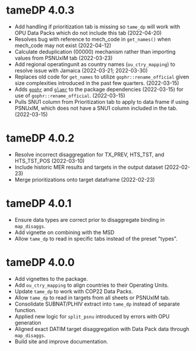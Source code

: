 # tameDP 4.0.3
* Add handling if prioritization tab is missing so `tame_dp` will work with OPU Data Packs which do not include this tab (2022-04-20)
* Resolves bug with reference to mech_code in `get_names()` when mech_code may not exist (2022-04-12)
* Calculate deduplication (00000) mechanism rather than importing values from PSNUxIM tab (2022-03-23)
* Add regional operatingunit as country names (`ou_ctry_mapping`) to resolve issue with Jamaica (2022-03-21; 2022-03-30)
* Replaces old code for `get_names` to utilize `gophr::rename_official` given size complexities introduced in the past few quarters. (2022-03-15)
* Adds [`gophr`](https://usaid-oha-si.github.io/gophr/) and [`glamr`](https://usaid-oha-si.github.io/glamr/) to the package dependencies (2022-03-15) for use of `gophr::rename_official`. (2022-03-15)
* Pulls SNU1 column from Prioritization tab to apply to data frame if using PSNUxIM, which does not have a SNU1 column included in the tab. (2022-03-15)

# tameDP 4.0.2
* Resolve incorrect disaggregation for TX_PREV, HTS_TST, and HTS_TST_POS (2022-03-10)
* Include historic MER results and targets in the output dataset (2022-02-23)
* Merge prioritizations onto target dataframe (2022-02-23)

# tameDP 4.0.1
* Ensure data types are correct prior to disaggregate binding in `map_disaggs`.
* Add vignette on combining with the MSD
* Allow `tame_dp` to read in specific tabs instead of the preset "types".

# tameDP 4.0.0
* Add vignettes to the package.
* Add `ou_ctry_mapping` to align countries to their Operating Units.
* Update `tame_dp` to work with COP22 Data Packs.
* Allow `tame_dp` to read in targets from all sheets or PSNUxIM tab.
* Consolidate SUBNAT/PLHIV extract into `tame_dp` instead of separate function.
* Applied new logic for `split_psnu` introduced by errors with OPU generation
* Aligned exact DATIM target disaggregation with Data Pack data through `map_disaggs`.
* Build site and improve documentation.
